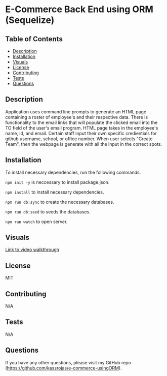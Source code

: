 # E-Commerce Back End using ORM (Sequelize)


## Table of Contents

* [Description](#description)
* [Installation](#installation)
* [Visuals](#visuals)
* [License](#license)
* [Contributing](#contributing)
* [Tests](#tests)
* [Questions](#questions)

## Description

Application uses command line prompts to generate an HTML page containing a roster of employee's and their respective data. There is functionality to the email links that will populate the clicked email into the TO field of the user's email program. HTML page takes in the employee's name, id, and email. Certain staff input their own specific credientials for github username, school, or office number. When user selects "Create Team", then the webpage is generate with all the input in the correct spots. 


## Installation

To install necessary dependencies, run the following commands. 

```npm init -y``` is neccessary to install package.json. 

```npm install``` to install necessary dependencies. 

```npm run db:sync``` to create the necessary databases.

```npm run db:seed``` to seeds the databases.

```npm run watch``` to open server.

## Visuals

[Link to video walkthrough](https://drive.google.com/file/d/1sCv53Myp5s-fRzR-Lr8ABkal-p7W95an/view)

## License

MIT

## Contributing

N/A

## Tests

N/A

## Questions

If you have any other questions, please visit my GitHub repo (https://github.com/kassrojas/e-commerce-usingORM).

